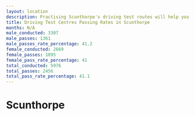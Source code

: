 ```yaml
---
layout: location
description: Practising Scunthorpe's driving test routes will help you become more confident in your gear-changing abilities.
title: Driving Test Centres Passing Rates in Scunthorpe
months: N/A
male_conducted: 3307
male_passes: 1361
male_passes_rate_percentage: 41.2
female_conducted: 2669
female_passes: 1095
female_pass_rate_percentage: 41
total_conducted: 5976
total_passes: 2456
total_pass_rate_percentage: 41.1
---
```


# Scunthorpe
